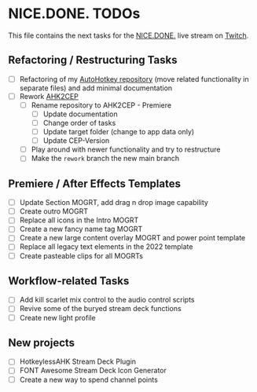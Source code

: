 # NICE.DONE. TODOs
This file contains the next tasks for the [NICE.DONE.](https://github.com/sebinside/nice.done.) live stream on [Twitch](https://skate702.tv).

## Refactoring / Restructuring Tasks
* [ ] Refactoring of my [AutoHotkey repository](https://github.com/sebinside/AutoHotkeyScripts) (move related functionality in separate files) and add minimal documentation
* [ ] Rework [AHK2CEP](https://github.com/sebinside/AHK2PremiereCEP)
  * [ ] Rename repository to AHK2CEP - Premiere
    * [ ] Update documentation
    * [ ] Change order of tasks
    * [ ] Update target folder (change to app data only)
    * [ ] Update CEP-Version
  * [ ] Play around with newer functionality and try to restructure
  * [ ] Make the `rework` branch the new main branch

## Premiere / After Effects Templates
* [ ] Update Section MOGRT, add drag n drop image capability
* [ ] Create outro MOGRT
* [ ] Replace all icons in the Intro MOGRT
* [ ] Create a new fancy name tag MOGRT
* [ ] Create a new large content overlay MOGRT and power point template
* [ ] Replace all legacy text elements in the 2022 template
* [ ] Create pasteable clips for all MOGRTs

## Workflow-related Tasks
* [ ] Add kill scarlet mix control to the audio control scripts
* [ ] Revive some of the buryed stream deck functions
* [ ] Create new light profile

## New projects
* [ ] HotkeylessAHK Stream Deck Plugin
* [ ] FONT Awesome Stream Deck Icon Generator
* [ ] Create a new way to spend channel points

